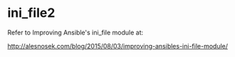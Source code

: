 # ini_file2
Refer to Improving Ansible's ini_file module at:

http://alesnosek.com/blog/2015/08/03/improving-ansibles-ini-file-module/
